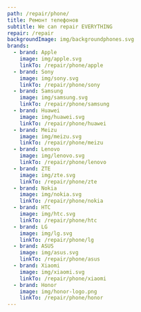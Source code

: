 ```yaml
---
path: /repair/phone/
title: Ремонт телефонов
subtitle: We can repair EVERYTHING
repair: /repair
backgroundImage: img/backgroundphones.svg
brands:
  - brand: Apple
    image: img/apple.svg
    linkTo: /repair/phone/apple
  - brand: Sony
    image: img/sony.svg
    linkTo: /repair/phone/sony
  - brand: Samsung
    image: img/samsung.svg
    linkTo: /repair/phone/samsung
  - brand: Huawei
    image: img/huawei.svg
    linkTo: /repair/phone/huawei
  - brand: Meizu
    image: img/meizu.svg
    linkTo: /repair/phone/meizu
  - brand: Lenovo
    image: img/lenovo.svg
    linkTo: /repair/phone/lenovo
  - brand: ZTE
    image: img/zte.svg
    linkTo: /repair/phone/zte
  - brand: Nokia
    image: img/nokia.svg
    linkTo: /repair/phone/nokia
  - brand: HTC
    image: img/htc.svg
    linkTo: /repair/phone/htc
  - brand: LG
    image: img/lg.svg
    linkTo: /repair/phone/lg
  - brand: ASUS
    image: img/asus.svg
    linkTo: /repair/phone/asus
  - brand: Xiaomi
    image: img/xiaomi.svg
    linkTo: /repair/phone/xiaomi
  - brand: Honor
    image: img/honor-logo.png
    linkTo: /repair/phone/honor
---
```

